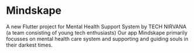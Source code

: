 # Mindskape

A new Flutter project for Mental Health Support System by TECH NIRVANA (a team consisting of young tech enthusiasts)
Our app Mindskape primarily focusses on mental health care system and supporting and guiding souls in their darkest times.
